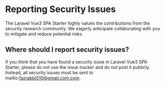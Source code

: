 # Reporting Security Issues

The Laravel Vue3 SPA Starter highly values the contributions from the security research community. We eagerly anticipate collaborating with you to mitigate and reduce potential risks.

## Where should I report security issues?

If you think that you have found a security issue in Laravel Vue3 SPA Starter, please do not use the issue tracker and do not post it publicly. Instead, all security issues must be sent to mailto:fazrabbi010@gmail.com.com.
